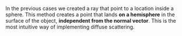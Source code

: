 In the previous cases we created a ray that point to a location inside a sphere.
This method creates a point that lands **on a hemisphere** in the surface of the object, **independent from the normal vector**.
This is the most intuitive way of implementing diffuse scattering.